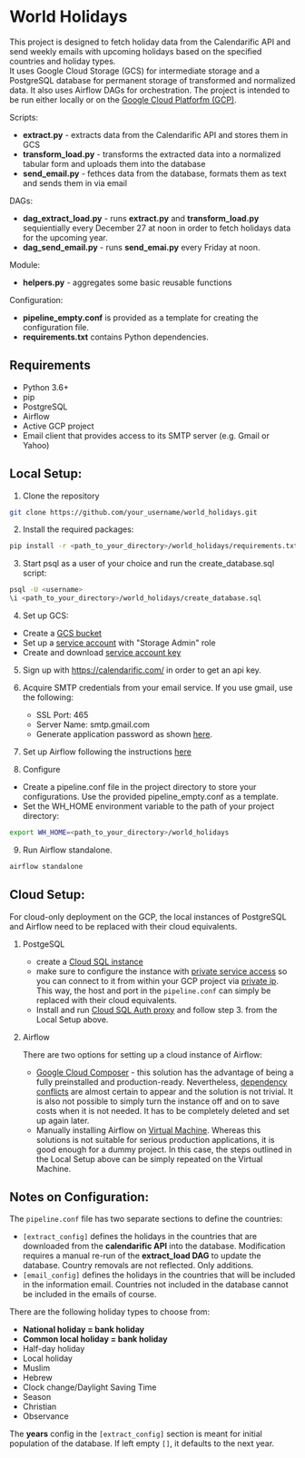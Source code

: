# World Holidays

This project is designed to fetch holiday data from the Calendarific API and send weekly emails with upcoming holidays based on the specified countries and holiday types.  
It uses Google Cloud Storage (GCS) for intermediate storage and a PostgreSQL database for permanent storage of transformed and normalized data. It also uses Airflow DAGs for orchestration. The project is intended to be run either locally or on the [Google Cloud Platforfm (GCP)](https://cloud.google.com/gcp?utm_source=google&utm_medium=cpc&utm_campaign=emea-cz-all-cs-bkws-all-all-trial-e-gcp-1011340&utm_content=text-ad-none-any-DEV_c-CRE_548660727555-ADGP_Hybrid+%7C+BKWS+-+EXA+%7C+Txt+~+GCP+~+General%23v2-KWID_43700060393213358-aud-606988877894:kwd-26415313501-userloc_9062851&utm_term=KW_google+cloud+platform-NET_g-PLAC_&&gad=1&gclid=CjwKCAjwpayjBhAnEiwA-7ena56fLx2D2_om6IAJOBTECWAKDfPhWzi7O3QWmXk-SE7aeqLKtxTUphoCS60QAvD_BwE&gclsrc=aw.ds&hl=en).  

Scripts:
* **extract.py** - extracts data from the Calendarific API and stores them in GCS
* **transform_load.py** - transforms the extracted data into a normalized tabular form and uploads them into the database
* **send_email.py** - fethces data from the database, formats them as text and sends them in via email

DAGs:
* **dag_extract_load.py** - runs **extract.py** and **transform_load.py** sequientially every December 27 at noon in order to fetch holidays data for the upcoming year.
* **dag_send_email.py** - runs **send_emai.py** every Friday at noon.

Module:
* **helpers.py** - aggregates some basic reusable functions

Configuration:
* **pipeline_empty.conf** is provided as a template for creating the configuration file.
* **requirements.txt** contains Python dependencies.

## Requirements
* Python 3.6+
* pip
* PostgreSQL
* Airflow
* Active GCP project
* Email client that provides access to its SMTP server (e.g. Gmail or Yahoo) 

## Local Setup:
1. Clone the repository
```bash
git clone https://github.com/your_username/world_holidays.git
```

2. Install the required packages:
```bash
pip install -r <path_to_your_directory>/world_holidays/requirements.txt
```

3. Start psql as a user of your choice and run the create_database.sql script:
```bash
psql -U <username>
\i <path_to_your_directory>/world_holidays/create_database.sql
```

4. Set up GCS:
* Create a [GCS bucket](https://cloud.google.com/storage/docs/discover-object-storage-console)
* Set up a [service account](https://cloud.google.com/iam/docs/service-accounts-create) with "Storage Admin" role
* Create and download [service account key](https://cloud.google.com/iam/docs/keys-create-delete)

5. Sign up with https://calendarific.com/ in order to get an api key.

6. Acquire SMTP credentials from your email service.
   If you use gmail, use the following:  
   * SSL Port:    465
   * Server Name: smtp.gmail.com
   * Generate application password as shown [here](https://support.google.com/mail/answer/185833?hl=en-GB).
   
7. Set up Airflow following the instructions [here](https://airflow.apache.org/docs/apache-airflow/stable/start.html)

8. Configure
*  Create a pipeline.conf file in the project directory to store your configurations. Use the provided pipeline_empty.conf as a template.
*  Set the WH_HOME environment variable to the path of your project directory:
```bash
export WH_HOME=<path_to_your_directory>/world_holidays
```

9. Run Airflow standalone.
```bash
airflow standalone
```

## Cloud Setup:
For cloud-only deployment on the GCP, the local instances of PostgreSQL and Airflow need to be replaced with their cloud equivalents.

1. PostgeSQL
   * create a [Cloud SQL instance](https://cloud.google.com/sql/docs/postgres/create-instance)
   * make sure to configure the instance with [private service access](https://cloud.google.com/vpc/docs/private-services-access) so you can connect to it from within your GCP project via [private ip](https://cloud.google.com/sql/docs/postgres/private-ip). This way, the host and port in the `pipeline.conf` can simply be replaced with their cloud equivalents.
   * Install and run [Cloud SQL Auth proxy](https://cloud.google.com/sql/docs/postgres/connect-instance-auth-proxy) and follow step 3. from the Local Setup above.
  
2. Airflow  

   There are two options for setting up a cloud instance of Airflow:
   * [Google Cloud Composer](https://cloud.google.com/composer/docs) - this solution has the advantage of being a fully preinstalled and production-ready. Nevertheless, [dependency conflicts](https://cloud.google.com/composer/docs/composer-2/troubleshooting-package-installation) are almost certain to appear and the solution is not trivial. It is also not possible to simply turn the instance off and on to save costs when it is not needed. It has to be completely deleted and set up again later.
   * Manually installing Airflow on [Virtual Machine](https://cloud.google.com/compute/docs). Whereas this solutions is not suitable for serious production applications, it is good enough for a dummy project. In this case, the steps outlined in the Local Setup above can be simply repeated on the Virtual Machine.  

## Notes on Configuration:
The `pipeline.conf` file has two separate sections to define the countries:
* `[extract_config]` defines the holidays in the countries that are downloaded from the **calendarific API** into the database. Modification requires a manual re-run of the **extract_load DAG** to update the database. Country removals are not reflected. Only additions.
* `[email_config]` defines the holidays in the countries that will be included in the information email. Countries not included in the database cannot be included in the emails of course.

There are the following holiday types to choose from:
 * **National holiday = bank holiday**
 * **Common local holiday = bank holiday**
 * Half-day holiday
 * Local holiday
 * Muslim
 * Hebrew
 * Clock change/Daylight Saving Time
 * Season
 * Christian
 * Observance

The **years** config in the `[extract_config]` section is meant for initial population of the database. If left empty `[]`, it defaults to the next year.

